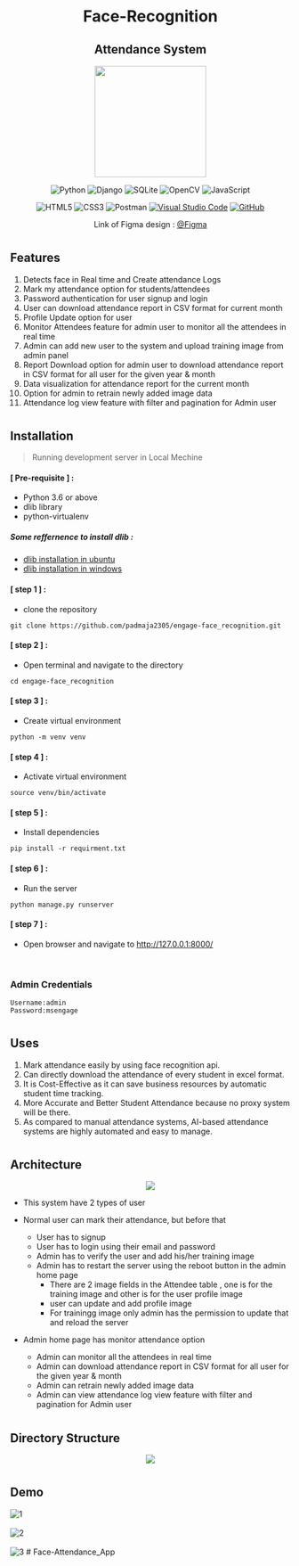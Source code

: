 <div align="center">

# Face-Recognition
## Attendance System 
  
<div>
<img src="./images/screen.png" width="200px"/>
</div>

![Python](https://img.shields.io/badge/python-3670A0?style=for-the-badge&logo=python&logoColor=ffdd54)
![Django](https://img.shields.io/badge/django-%23092E20.svg?style=for-the-badge&logo=django&logoColor=white)
![SQLite](https://img.shields.io/badge/sqlite-%2307405e.svg?style=for-the-badge&logo=sqlite&logoColor=white)
![OpenCV](https://img.shields.io/badge/opencv-%23white.svg?style=for-the-badge&logo=opencv&logoColor=white)
![JavaScript](https://img.shields.io/badge/javascript-%23323330.svg?style=for-the-badge&logo=javascript&logoColor=%23F7DF1E)

![HTML5](https://img.shields.io/badge/html5-%23E34F26.svg?style=for-the-badge&logo=html5&logoColor=white)
![CSS3](https://img.shields.io/badge/css3-%231572B6.svg?style=for-the-badge&logo=css3&logoColor=white)
![Postman](https://img.shields.io/badge/Postman-FF6C37?style=for-the-badge&logo=postman&logoColor=white)
[![Visual Studio Code](https://img.shields.io/badge/--007ACC?logo=visual%20studio%20code&logoColor=ffffff)](https://code.visualstudio.com/)
[![GitHub](https://img.shields.io/badge/--181717?logo=github&logoColor=ffffff)](https://github.com/File_authentication)
<br/>


</div>


<div >
  <div align="center">Link of Figma design : 
  <a href="https://www.figma.com/file/n6zN6WsPpC3Fq7KmB8zADR/face-recognition?node-id=0%3A1"> @Figma </a> </div>
</div>

#
## Features
1) Detects face in Real time and Create attendance Logs
2) Mark my attendance option for students/attendees
3) Password authentication for user signup and login
4) User can download attendance report in CSV format for current month
5) Profile Update option for user
6) Monitor Attendees feature for admin user to monitor all the attendees in real time
7) Admin can add new user to the system and upload training image from admin panel
8) Report Download option for admin user to download attendance report in CSV format for all user for the given year & month
9) Data visualization for attendance report for the current month
10) Option for admin to retrain newly added image data
11) Attendance log view feature with filter and pagination for Admin user

#
## Installation

> Running development server in Local Mechine 
> 


#### [ Pre-requisite ] : 
- Python 3.6 or above
- dlib library
- python-virtualenv

##### Some reffernence to install dlib :
- [dlib installation in ubuntu](https://kumarvinay.com/installing-dlib-library-in-ubuntu/)
- [dlib installation in windows](https://medium.com/analytics-vidhya/how-to-install-dlib-library-for-python-in-windows-10-57348ba1117f#:~:text=First%20of%20all%2C%20you%20need%20to%20install%20CMake%20library.&text=Then%2C%20you%20can%20install%20dlib%20library%20using%20pip%20install%20.&text=After%20passing%20enter%2C%20you%20laptop,run%20the%20C%2C%20C%2B%2B%20Compiler.)

#### [ step 1 ] :
- clone the repository
``` 
git clone https://github.com/padmaja2305/engage-face_recognition.git
```
#### [ step 2 ] :
- Open terminal and navigate to the directory
```
cd engage-face_recognition
```
#### [ step 3 ] :
- Create virtual environment
```
python -m venv venv
```

#### [ step 4 ] :
- Activate virtual environment
```
source venv/bin/activate
```
#### [ step 5 ] :
- Install dependencies
```
pip install -r requirment.txt
```
#### [ step 6 ] :
- Run the server
```
python manage.py runserver
```
#### [ step 7 ] :
- Open browser and navigate to http://127.0.0.1:8000/

<!-- > Hosted on Digital Ocean
- Browse to https://padmaja.live -->

<br>

### Admin Credentials
    Username:admin
    Password:msengage
#
## Uses
1) Mark attendance easily by using face recognition api.
2) Can directly download the attendance of every student in excel format.
3) It is Cost-Effective as it can save business resources by automatic student time tracking.
4) More Accurate and Better Student Attendance because no proxy system will be there.
5) As compared to manual attendance systems, AI-based attendance systems are highly automated and easy to manage.

#
## Architecture
<div align=center>
<img src="./images/Frame 4.svg" />
</div>

- This system have 2 types of user
- Normal user can mark their attendance, but before that 
  - User has to signup
  - User has to login using their email and password
  - Admin has to verify the user and add his/her training image 
  - Admin has to restart the server using the reboot button in the admin home page
    - There are 2 image fields in the Attendee table , one is for the training image and other is for the user profile image
    - user can update and add profile image 
    - For trainingg image only admin has the permission to update that and reload the server

- Admin home page has monitor attendance option
  - Admin can monitor all the attendees in real time
  - Admin can download attendance report in CSV format for all user for the given year & month
  - Admin can retrain newly added image data
  - Admin can view attendance log view feature with filter and pagination for Admin user


#
## Directory Structure
 <div align=center>
<img src="./images/engage.png" />
</div>



#
## Demo

![1](https://user-images.githubusercontent.com/72041195/170764279-9df8ca3e-cf08-4e2e-a608-a49f43777db9.gif)
<br>
<br>
![2](https://user-images.githubusercontent.com/72041195/170764286-00492cfa-d5b0-4205-95fb-34f00ce051fe.gif)
<br>
<br>
![3](https://user-images.githubusercontent.com/72041195/170764383-9cee34ed-75e1-410d-9af3-414ac998f5e8.gif)
#   F a c e - A t t e n d a n c e _ A p p  
 